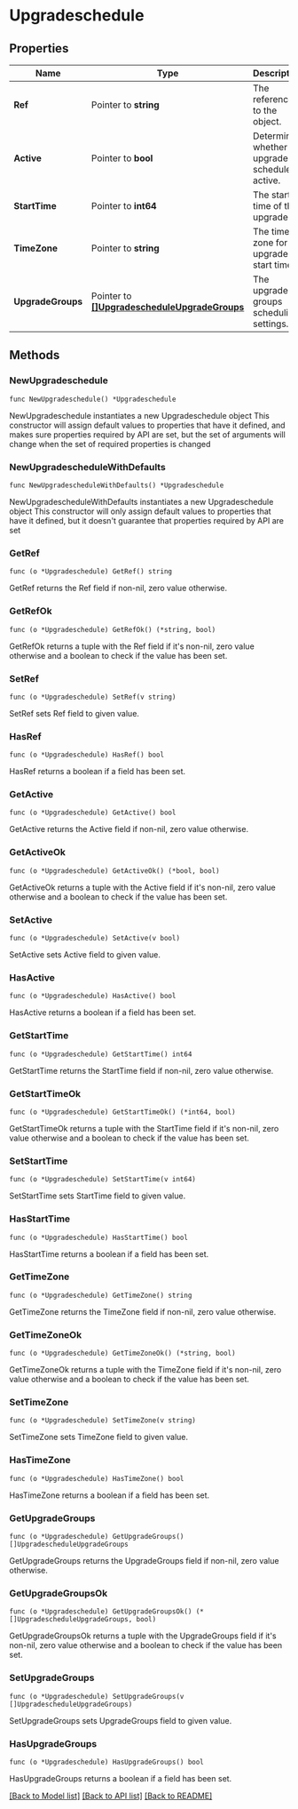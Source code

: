 # Upgradeschedule

## Properties

Name | Type | Description | Notes
------------ | ------------- | ------------- | -------------
**Ref** | Pointer to **string** | The reference to the object. | [optional] 
**Active** | Pointer to **bool** | Determines whether the upgrade schedule is active. | [optional] 
**StartTime** | Pointer to **int64** | The start time of the upgrade. | [optional] 
**TimeZone** | Pointer to **string** | The time zone for upgrade start time. | [optional] [readonly] 
**UpgradeGroups** | Pointer to [**[]UpgradescheduleUpgradeGroups**](UpgradescheduleUpgradeGroups.md) | The upgrade groups scheduling settings. | [optional] 

## Methods

### NewUpgradeschedule

`func NewUpgradeschedule() *Upgradeschedule`

NewUpgradeschedule instantiates a new Upgradeschedule object
This constructor will assign default values to properties that have it defined,
and makes sure properties required by API are set, but the set of arguments
will change when the set of required properties is changed

### NewUpgradescheduleWithDefaults

`func NewUpgradescheduleWithDefaults() *Upgradeschedule`

NewUpgradescheduleWithDefaults instantiates a new Upgradeschedule object
This constructor will only assign default values to properties that have it defined,
but it doesn't guarantee that properties required by API are set

### GetRef

`func (o *Upgradeschedule) GetRef() string`

GetRef returns the Ref field if non-nil, zero value otherwise.

### GetRefOk

`func (o *Upgradeschedule) GetRefOk() (*string, bool)`

GetRefOk returns a tuple with the Ref field if it's non-nil, zero value otherwise
and a boolean to check if the value has been set.

### SetRef

`func (o *Upgradeschedule) SetRef(v string)`

SetRef sets Ref field to given value.

### HasRef

`func (o *Upgradeschedule) HasRef() bool`

HasRef returns a boolean if a field has been set.

### GetActive

`func (o *Upgradeschedule) GetActive() bool`

GetActive returns the Active field if non-nil, zero value otherwise.

### GetActiveOk

`func (o *Upgradeschedule) GetActiveOk() (*bool, bool)`

GetActiveOk returns a tuple with the Active field if it's non-nil, zero value otherwise
and a boolean to check if the value has been set.

### SetActive

`func (o *Upgradeschedule) SetActive(v bool)`

SetActive sets Active field to given value.

### HasActive

`func (o *Upgradeschedule) HasActive() bool`

HasActive returns a boolean if a field has been set.

### GetStartTime

`func (o *Upgradeschedule) GetStartTime() int64`

GetStartTime returns the StartTime field if non-nil, zero value otherwise.

### GetStartTimeOk

`func (o *Upgradeschedule) GetStartTimeOk() (*int64, bool)`

GetStartTimeOk returns a tuple with the StartTime field if it's non-nil, zero value otherwise
and a boolean to check if the value has been set.

### SetStartTime

`func (o *Upgradeschedule) SetStartTime(v int64)`

SetStartTime sets StartTime field to given value.

### HasStartTime

`func (o *Upgradeschedule) HasStartTime() bool`

HasStartTime returns a boolean if a field has been set.

### GetTimeZone

`func (o *Upgradeschedule) GetTimeZone() string`

GetTimeZone returns the TimeZone field if non-nil, zero value otherwise.

### GetTimeZoneOk

`func (o *Upgradeschedule) GetTimeZoneOk() (*string, bool)`

GetTimeZoneOk returns a tuple with the TimeZone field if it's non-nil, zero value otherwise
and a boolean to check if the value has been set.

### SetTimeZone

`func (o *Upgradeschedule) SetTimeZone(v string)`

SetTimeZone sets TimeZone field to given value.

### HasTimeZone

`func (o *Upgradeschedule) HasTimeZone() bool`

HasTimeZone returns a boolean if a field has been set.

### GetUpgradeGroups

`func (o *Upgradeschedule) GetUpgradeGroups() []UpgradescheduleUpgradeGroups`

GetUpgradeGroups returns the UpgradeGroups field if non-nil, zero value otherwise.

### GetUpgradeGroupsOk

`func (o *Upgradeschedule) GetUpgradeGroupsOk() (*[]UpgradescheduleUpgradeGroups, bool)`

GetUpgradeGroupsOk returns a tuple with the UpgradeGroups field if it's non-nil, zero value otherwise
and a boolean to check if the value has been set.

### SetUpgradeGroups

`func (o *Upgradeschedule) SetUpgradeGroups(v []UpgradescheduleUpgradeGroups)`

SetUpgradeGroups sets UpgradeGroups field to given value.

### HasUpgradeGroups

`func (o *Upgradeschedule) HasUpgradeGroups() bool`

HasUpgradeGroups returns a boolean if a field has been set.


[[Back to Model list]](../README.md#documentation-for-models) [[Back to API list]](../README.md#documentation-for-api-endpoints) [[Back to README]](../README.md)


